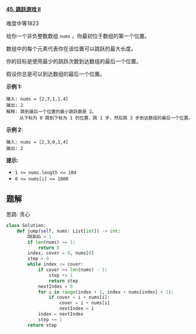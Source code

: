 #### [45. 跳跃游戏 II](https://leetcode.cn/problems/jump-game-ii/)

难度中等1823

给你一个非负整数数组 `nums` ，你最初位于数组的第一个位置。

数组中的每个元素代表你在该位置可以跳跃的最大长度。

你的目标是使用最少的跳跃次数到达数组的最后一个位置。

假设你总是可以到达数组的最后一个位置。

 

**示例 1:**

```
输入: nums = [2,3,1,1,4]
输出: 2
解释: 跳到最后一个位置的最小跳跃数是 2。
     从下标为 0 跳到下标为 1 的位置，跳 1 步，然后跳 3 步到达数组的最后一个位置。
```

**示例 2:**

```
输入: nums = [2,3,0,1,4]
输出: 2
```

 

**提示:**

- `1 <= nums.length <= 104`
- `0 <= nums[i] <= 1000`



## 题解

思路: 贪心

~~~python
class Solution:
    def jump(self, nums: List[int]) -> int:
        DEBUG = 1
        if len(nums) == 1:
            return 0
        index, cover = 0, nums[0]
        step = 0
        while index <= cover:
            if cover >= len(nums) - 1:
                step += 1
                return step
            nextIndex = 0 
            for i in range(index + 1, index + nums[index] + 1):
                if cover < i + nums[i]:
                    cover = i + nums[i]
                    nextIndex = i
            index = nextIndex
            step += 1
        return step
~~~

